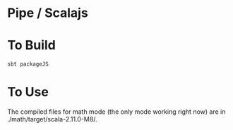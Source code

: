 Pipe / Scalajs
====

# To Build

    sbt packageJS

# To Use

The compiled files for math mode (the only mode working right now) are
in ./math/target/scala-2.11.0-M8/.
